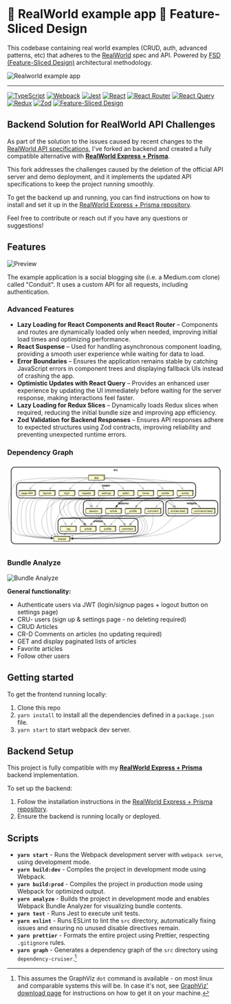 # 🙌 RealWorld example app 🍰 Feature-Sliced Design

This codebase containing real world examples (CRUD, auth, advanced patterns, etc) that adheres to the [RealWorld](https://github.com/gothinkster/realworld) spec and API. Powered by [FSD (Feature-Sliced Design)](https://feature-sliced.design) architectural methodology.

![Realworld example app](./logo.gif)

---

[![TypeScript][shields-typescript-domain]](https://www.typescriptlang.org/)
[![Webpack][shields-webpack-domain]](https://webpack.js.org/)
[![Jest][shields-jest-domain]](https://jestjs.io/)
[![React][shields-react-domain]](https://react.dev/)
[![React Router][shields-react-router-domain]](https://reactrouter.com/)
[![React Query][shields-react-query-domain]](https://tanstack.com/query/v4/)
[![Redux][shields-redux-domain]](https://redux.js.org/)
[![Zod][shields-zod-domain]](https://zod.dev/)
[![Feature-Sliced Design][shields-fsd-domain]](https://feature-sliced.design/)

## Backend Solution for RealWorld API Challenges

As part of the solution to the issues caused by recent changes to the [RealWorld API specifications](https://github.com/gothinkster/realworld/issues/1611), I’ve forked an backend and created a fully compatible alternative with **[RealWorld Express + Prisma](https://github.com/yurisldk/node-express-realworld-example-app)**.

This fork addresses the challenges caused by the deletion of the official API server and demo deployment, and it implements the updated API specifications to keep the project running smoothly.

To get the backend up and running, you can find instructions on how to install and set it up in the [RealWorld Express + Prisma repository](https://github.com/yurisldk/node-express-realworld-example-app).

Feel free to contribute or reach out if you have any questions or suggestions!

## Features

![Preview][preview-domain]

The example application is a social blogging site (i.e. a Medium.com clone) called "Conduit". It uses a custom API for all requests, including authentication.

### Advanced Features

- **Lazy Loading for React Components and React Router** – Components and routes are dynamically loaded only when needed, improving initial load times and optimizing performance.
- **React Suspense** – Used for handling asynchronous component loading, providing a smooth user experience while waiting for data to load.
- **Error Boundaries** – Ensures the application remains stable by catching JavaScript errors in component trees and displaying fallback UIs instead of crashing the app.
- **Optimistic Updates with React Query** – Provides an enhanced user experience by updating the UI immediately before waiting for the server response, making interactions feel faster.
- **Lazy Loading for Redux Slices** – Dynamically loads Redux slices when required, reducing the initial bundle size and improving app efficiency.
- **Zod Validation for Backend Responses** – Ensures API responses adhere to expected structures using Zod contracts, improving reliability and preventing unexpected runtime errors.

### Dependency Graph

![Dependency Graph][dependency-graph-domain]

### Bundle Analyze

![Bundle Analyze][bundle-analyze-domain]

**General functionality:**

- Authenticate users via JWT (login/signup pages + logout button on settings page)
- CRU- users (sign up & settings page - no deleting required)
- CRUD Articles
- CR-D Comments on articles (no updating required)
- GET and display paginated lists of articles
- Favorite articles
- Follow other users

## Getting started

To get the frontend running locally:

1. Clone this repo
2. `yarn install` to install all the dependencies defined in a `package.json` file.
3. `yarn start` to start webpack dev server.

## Backend Setup

This project is fully compatible with my **[RealWorld Express + Prisma](https://github.com/yurisldk/node-express-realworld-example-app)** backend implementation.

To set up the backend:

1. Follow the installation instructions in the [RealWorld Express + Prisma repository](https://github.com/yurisldk/node-express-realworld-example-app).
2. Ensure the backend is running locally or deployed.

## Scripts

- **`yarn start`** - Runs the Webpack development server with `webpack serve`, using development mode.
- **`yarn build:dev`** - Compiles the project in development mode using Webpack.
- **`yarn build:prod`** - Compiles the project in production mode using Webpack for optimized output.
- **`yarn analyze`** - Builds the project in development mode and enables Webpack Bundle Analyzer for visualizing bundle contents.
- **`yarn test`** - Runs Jest to execute unit tests.
- **`yarn eslint`** - Runs ESLint to lint the `src` directory, automatically fixing issues and ensuring no unused disable directives remain.
- **`yarn prettier`** - Formats the entire project using Prettier, respecting `.gitignore` rules.
- **`yarn graph`** - Generates a dependency graph of the `src` directory using `dependency-cruiser`.[^1]

[^1]:
    This assumes the GraphViz `dot` command is available - on most linux and
    comparable systems this will be. In case it's not, see
    [GraphViz' download page](https://www.graphviz.org/download/) for instructions
    on how to get it on your machine.

[shields-react-router-domain]: https://img.shields.io/badge/React_Router-CA4245?style=for-the-badge&logo=react-router&logoColor=white
[shields-react-query-domain]: https://img.shields.io/badge/-React%20Query-FF4154?style=for-the-badge&logo=react%20query&logoColor=white
[shields-typescript-domain]: https://img.shields.io/badge/typescript-%23007ACC.svg?style=for-the-badge&logo=typescript&logoColor=white
[shields-fsd-domain]: https://img.shields.io/badge/Feature--Sliced-Design?style=for-the-badge&color=F2F2F2&labelColor=262224&logoWidth=10&logo=data:image/png;base64,iVBORw0KGgoAAAANSUhEUgAAABQAAAAaCAYAAAC3g3x9AAAACXBIWXMAAALFAAACxQGJ1n/vAAAAAXNSR0IArs4c6QAAAARnQU1BAACxjwv8YQUAAABISURBVHgB7dKxCQAgDETR0w2cws0cys2cwhEUBbsggikCuVekDHwSQFlYo7Q+8KnmtHdFWMdk2cl5wSsbxGSZw8dm8pX9ZHUTMBUgGU2F718AAAAASUVORK5CYII=
[shields-react-domain]: https://img.shields.io/badge/react-%2320232a.svg?style=for-the-badge&logo=react&logoColor=%2361DAFB
[dependency-graph-domain]: ./dependency-graph-preview.svg
[preview-domain]: ./preview.gif
[bundle-analyze-domain]: ./bundle-analyze.png
[shields-webpack-domain]: https://img.shields.io/badge/Webpack-8DD6F9?style=for-the-badge&logo=Webpack&logoColor=white
[shields-jest-domain]: https://img.shields.io/badge/Jest-C21325?style=for-the-badge&logo=jest&logoColor=white
[shields-redux-domain]: https://img.shields.io/badge/Redux-593D88?style=for-the-badge&logo=redux&logoColor=white
[shields-zod-domain]: https://img.shields.io/badge/Zod-000000?style=for-the-badge&logo=zod&logoColor=3068B7
